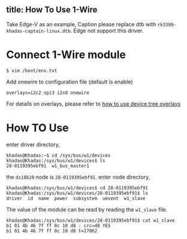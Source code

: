 title: How To Use 1-Wire
---

Take Edge-V as an example, Caption please replace dtb with `rk3399-khadas-captain-linux.dtb`. Edge not support this driver.

# Connect 1-Wire module

```shell
$ vim /boot/env.txt
```

Add onewire to configuration file (default is enable)

```shell
overlays=i2c2 spi3 i2s0 onewire
```

For details on overlays, please refer to [how to use device tree overlays](/edge/HowToUseDeviceTreeOverlay.html)


# How TO Use 

enter driver directory,

```shell
khadas@Khadas:~$ cd /sys/bus/w1/devices
khadas@Khadas:/sys/bus/w1/devices$ ls
28-0119395ebf91  w1_bus_master1
```
the `ds18b20` node is `28-0119395ebf91`. enter node directory,

```shell
khadas@Khadas:/sys/bus/w1/devices$ cd 28-0119395ebf91
khadas@Khadas:/sys/bus/w1/devices/28-0119395ebf91$ ls
driver  id  name  power  subsystem  uevent  w1_slave
```

The value of the module can be read by reading the `w1_slave` file.

```shell
khadas@Khadas:/sys/bus/w1/devices/28-0119395ebf91$ cat w1_slave 
b1 01 4b 46 7f ff 0c 10 d8 : crc=d8 YES
b1 01 4b 46 7f ff 0c 10 d8 t=27062
```

